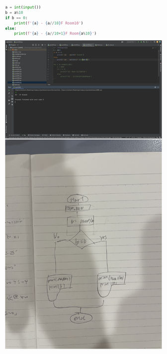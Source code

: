 ```.py
a = int(input())
b = a%10
if b == 0:
    print(f'{a} - {a//10}F Room10')
else:
    print(f'{a} - {a//10+1}F Room{a%10}')
```
![solution to the quiz](quiz8.png)
![result](008f.jpg)
